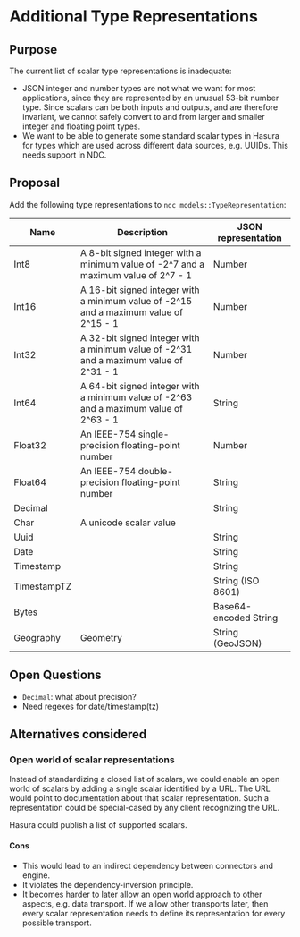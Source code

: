 # Additional Type Representations

## Purpose

The current list of scalar type representations is inadequate:

- JSON integer and number types are not what we want for most applications, since they are represented by an unusual 53-bit number type. Since scalars can be both inputs and outputs, and are therefore invariant, we cannot safely convert to and from larger and smaller integer and floating point types.
- We want to be able to generate some standard scalar types in Hasura for types which are used across different data sources, e.g. UUIDs. This needs support in NDC.

## Proposal

Add the following type representations to `ndc_models::TypeRepresentation`:

|Name|Description|JSON representation|
|-|-|-|
| Int8 | A 8-bit signed integer with a minimum value of -2^7 and a maximum value of 2^7 - 1 | Number |
| Int16 | A 16-bit signed integer with a minimum value of -2^15 and a maximum value of 2^15 - 1 |Number |
| Int32 | A 32-bit signed integer with a minimum value of -2^31 and a maximum value of 2^31 - 1 |Number |
| Int64 | A 64-bit signed integer with a minimum value of -2^63 and a maximum value of 2^63 - 1 |String |
| Float32 | An IEEE-754 single-precision floating-point number | Number |
| Float64 | An IEEE-754 double-precision floating-point number | String |
| Decimal | | String |
| Char | A unicode scalar value |
| Uuid | | String |
| Date | | String |
| Timestamp | | String |
| TimestampTZ | | String (ISO 8601) |
| Bytes | | Base64-encoded String |
| Geography | Geometry | String (GeoJSON) |

## Open Questions

- `Decimal`: what about precision?
- Need regexes for date/timestamp(tz)

## Alternatives considered

### Open world of scalar representations

Instead of standardizing a closed list of scalars, we could enable an open world of scalars by adding a single scalar identified by a URL. The URL would point to documentation about that scalar representation. Such a representation could be special-cased by any client recognizing the URL.

Hasura could publish a list of supported scalars.

#### Cons

- This would lead to an indirect dependency between connectors and engine.
- It violates the dependency-inversion principle.
- It becomes harder to later allow an open world approach to other aspects, e.g. data transport. If we allow other transports later, then every scalar representation needs to define its representation for every possible transport.